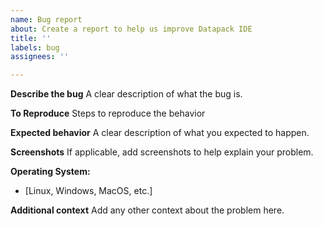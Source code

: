 ```yaml
---
name: Bug report
about: Create a report to help us improve Datapack IDE
title: ''
labels: bug
assignees: ''

---
```


**Describe the bug**
A clear description of what the bug is.

**To Reproduce**
Steps to reproduce the behavior

**Expected behavior**
A clear description of what you expected to happen.

**Screenshots**
If applicable, add screenshots to help explain your problem.

**Operating System:**
 - [Linux, Windows, MacOS, etc.]


**Additional context**
Add any other context about the problem here.
